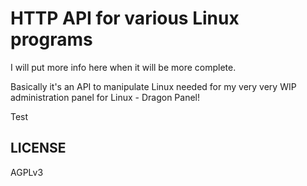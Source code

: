 # HTTP API for various Linux programs

I will put more info here when it will be more complete.

Basically it's an API to manipulate Linux needed for my very very WIP administration panel for Linux - Dragon Panel!

Test

## LICENSE
AGPLv3
